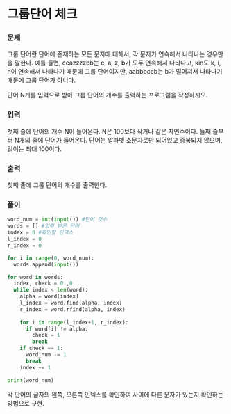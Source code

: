 # 그룹단어 체크

### 문제
그룹 단어란 단어에 존재하는 모든 문자에 대해서, 각 문자가 연속해서 나타나는 경우만을 말한다. 예를 들면, ccazzzzbb는 c, a, z, b가 모두 연속해서 나타나고, kin도 k, i, n이 연속해서 나타나기 때문에 그룹 단어이지만, aabbbccb는 b가 떨어져서 나타나기 때문에 그룹 단어가 아니다.

단어 N개를 입력으로 받아 그룹 단어의 개수를 출력하는 프로그램을 작성하시오.

### 입력
첫째 줄에 단어의 개수 N이 들어온다. N은 100보다 작거나 같은 자연수이다. 둘째 줄부터 N개의 줄에 단어가 들어온다. 단어는 알파벳 소문자로만 되어있고 중복되지 않으며, 길이는 최대 100이다.

### 출력
첫째 줄에 그룹 단어의 개수를 출력한다.

### 풀이
```python
word_num = int(input()) #단어 갯수
words = [] #입력 받은 단어
index = 0 #확인할 인덱스
l_index = 0
r_index = 0

for i in range(0, word_num):
  words.append(input())

for word in words:
  index, check = 0 ,0
  while index < len(word):
    alpha = word[index]
    l_index = word.find(alpha, index)
    r_index = word.rfind(alpha, index)
    
    for i in range(l_index+1, r_index):
      if word[i] != alpha:
        check = 1
        break
    if check == 1:
      word_num -= 1
      break
    index += 1

print(word_num)
```

각 단어의 글자의 왼쪽, 오른쪽 인덱스를 확인하여 사이에 다른 문자가 있는지 확인하는 방법으로 구현.
